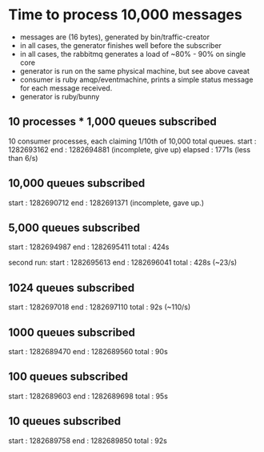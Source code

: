 # Time to process 10,000 messages #
* messages are (16 bytes), generated by bin/traffic-creator
* in all cases, the generator finishes well before the subscriber
* in all cases, the rabbitmq generates a load of ~80% - 90% on single core
* generator is run on the same physical machine, but see above caveat
* consumer is ruby amqp/eventmachine, prints a simple status message for each
  message received.
* generator is ruby/bunny

## 10 processes * 1,000 queues subscribed ##
10 consumer processes, each claiming 1/10th of 10,000 total queues.
start : 1282693162
end   : 1282694881 (incomplete, give up)
elapsed : 1771s (less than 6/s)

## 10,000 queues subscribed ##
start : 1282690712
end   : 1282691371 (incomplete, gave up.)

## 5,000 queues subscribed ##
start : 1282694987
end   : 1282695411
total : 424s

second run:
start : 1282695613
end   : 1282696041
total : 428s (~23/s)

## 1024 queues subscribed ##
start : 1282697018
end   : 1282697110
total : 92s (~110/s)

## 1000 queues subscribed ##
start :  1282689470
end   :  1282689560
total :  90s

## 100 queues subscribed ##
start : 1282689603
end   : 1282689698
total : 95s

## 10 queues subscribed ##
start : 1282689758
end   : 1282689850
total : 92s